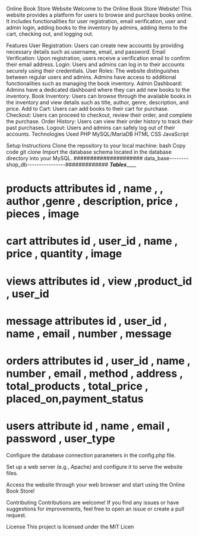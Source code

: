 Online Book Store Website
Welcome to the Online Book Store Website! This website provides a platform for users to browse and purchase books online. It includes functionalities for user registration, email verification, user and admin login, adding books to the inventory by admins, adding items to the cart, checking out, and logging out.

Features
User Registration: Users can create new accounts by providing necessary details such as username, email, and password.
Email Verification: Upon registration, users receive a verification email to confirm their email address.
Login: Users and admins can log in to their accounts securely using their credentials.
User Roles: The website distinguishes between regular users and admins. Admins have access to additional functionalities such as managing the book inventory.
Admin Dashboard: Admins have a dedicated dashboard where they can add new books to the inventory.
Book Inventory: Users can browse through the available books in the inventory and view details such as title, author, genre, description, and price.
Add to Cart: Users can add books to their cart for purchase.
Checkout: Users can proceed to checkout, review their order, and complete the purchase.
Order History: Users can view their order history to track their past purchases.
Logout: Users and admins can safely log out of their accounts.
Technologies Used
PHP
MySQL/MariaDB
HTML
CSS
JavaScript

Setup Instructions
Clone the repository to your local machine:
bash
Copy code
git clone 
Import the database schema located in the database directory into your MySQL.
##################### data_base-------- shop_db----------------#############
 _____________Tables_________________
# products attributes id , name , , author ,genre , description, price , pieces , image

# cart attributes id , user_id , name , price , quantity , image

# views attributes id , view ,product_id , user_id

# message attributes id , user_id , name , email , number , message

# orders attributes id , user_id , name , number , email , method , address , total_products , total_price , placed_on,payment_status

# users attribute id , name , email , password , user_type

Configure the database connection parameters in the config.php file.

Set up a web server (e.g., Apache) and configure it to serve the website files.

Access the website through your web browser and start using the Online Book Store!

Contributing
Contributions are welcome! If you find any issues or have suggestions for improvements, feel free to open an issue or create a pull request.

License
This project is licensed under the MIT Licen
